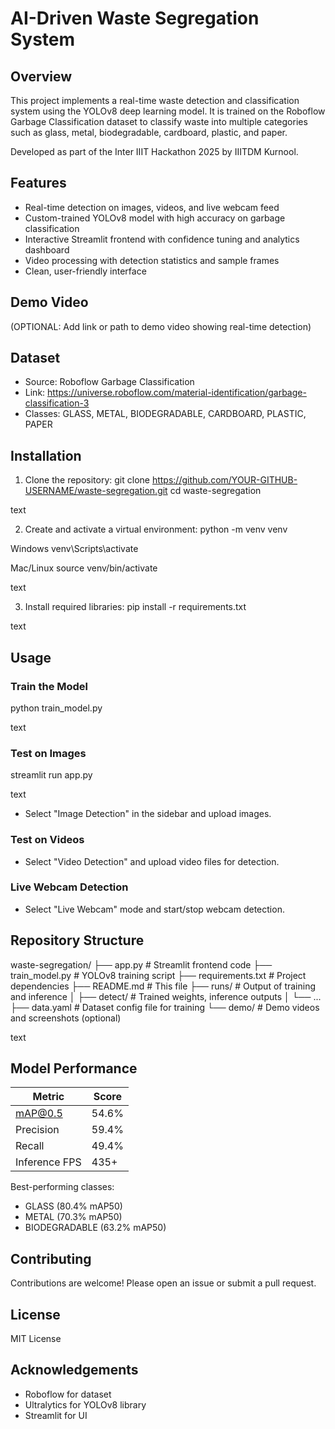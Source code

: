 # AI-Driven Waste Segregation System

## Overview
This project implements a real-time waste detection and classification system using the YOLOv8 deep learning model. It is trained on the Roboflow Garbage Classification dataset to classify waste into multiple categories such as glass, metal, biodegradable, cardboard, plastic, and paper.

Developed as part of the Inter IIIT Hackathon 2025 by IIITDM Kurnool.

## Features
- Real-time detection on images, videos, and live webcam feed
- Custom-trained YOLOv8 model with high accuracy on garbage classification
- Interactive Streamlit frontend with confidence tuning and analytics dashboard
- Video processing with detection statistics and sample frames
- Clean, user-friendly interface

## Demo Video
(OPTIONAL: Add link or path to demo video showing real-time detection)

## Dataset
- Source: Roboflow Garbage Classification
- Link: https://universe.roboflow.com/material-identification/garbage-classification-3
- Classes: GLASS, METAL, BIODEGRADABLE, CARDBOARD, PLASTIC, PAPER

## Installation

1. Clone the repository:
git clone https://github.com/YOUR-GITHUB-USERNAME/waste-segregation.git
cd waste-segregation

text

2. Create and activate a virtual environment:
python -m venv venv

Windows
venv\Scripts\activate

Mac/Linux
source venv/bin/activate

text

3. Install required libraries:
pip install -r requirements.txt

text

## Usage

### Train the Model
python train_model.py

text

### Test on Images
streamlit run app.py

text

- Select "Image Detection" in the sidebar and upload images.

### Test on Videos
- Select "Video Detection" and upload video files for detection.

### Live Webcam Detection
- Select "Live Webcam" mode and start/stop webcam detection.

## Repository Structure

waste-segregation/
├── app.py # Streamlit frontend code
├── train_model.py # YOLOv8 training script
├── requirements.txt # Project dependencies
├── README.md # This file
├── runs/ # Output of training and inference
│ ├── detect/ # Trained weights, inference outputs
│ └── ...
├── data.yaml # Dataset config file for training
└── demo/ # Demo videos and screenshots (optional)

text

## Model Performance

| Metric         | Score  |
| -------------- | ------ |
| mAP@0.5        | 54.6%  |
| Precision      | 59.4%  |
| Recall         | 49.4%  |
| Inference FPS  | 435+   |

Best-performing classes:
- GLASS (80.4% mAP50)
- METAL (70.3% mAP50)
- BIODEGRADABLE (63.2% mAP50)

## Contributing
Contributions are welcome! Please open an issue or submit a pull request.

## License
MIT License

## Acknowledgements
- Roboflow for dataset
- Ultralytics for YOLOv8 library
- Streamlit for UI